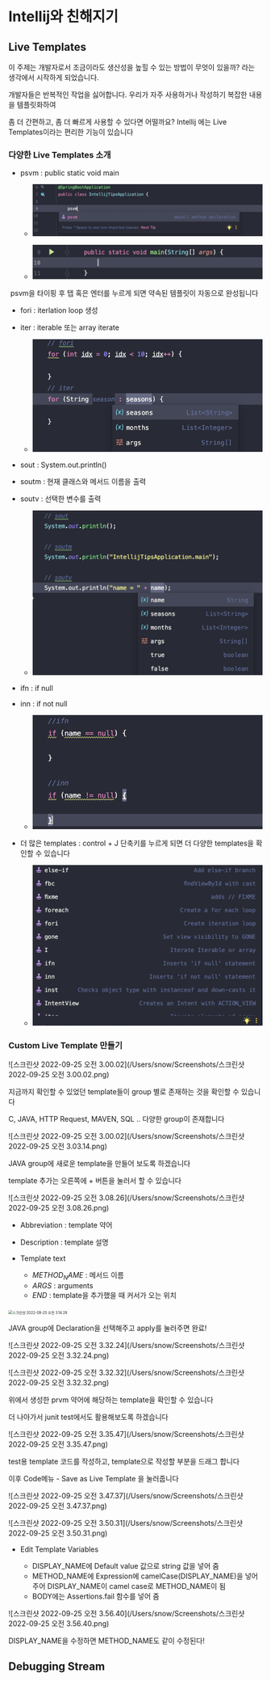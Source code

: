 # Intellij와 친해지기



## Live Templates

이 주제는 개발자로서 조금이라도 생산성을 높힐 수 있는 방법이 무엇이 있을까? 라는 생각에서 시작하게 되었습니다.

개발자들은 반복적인 작업을 싫어합니다. 우리가 자주 사용하거나 작성하기 복잡한 내용을 템플릿화하여

좀 더 간편하고, 좀 더 빠르게 사용할 수 있다면 어떨까요? Intellij 에는  Live Templates이라는 편리한 기능이 있습니다



### 다양한 Live Templates 소개

- psvm : public static void main

  - ![스크린샷 2022-09-25 오전 2.13.44](Images/psvf.png)

  - ![psvf2](Images/psvf2.png)

​				psvm을 타이핑 후 탭 혹은 엔터를 누르게 되면 약속된 템플릿이 자동으로 완성됩니다



- fori : iterlation loop 생성
- iter : iterable 또는 array iterate
  - ![fori_iter](Images/fori_iter.png)




- sout : System.out.println()
- soutm : 현재 클래스와 메서드 이름을 출력
- soutv : 선택한 변수를 출력
  - ![sout_soutm_soutv](Images/sout_soutm_soutv.png)





- ifn : if null
- inn : if not null
  - ![ifn_inn](Images/ifn_inn.png)




- 더 많은 templates : control + J 단축키를 누르게 되면 더 다양한 templates을 확인할 수 있습니다
  - ![control_j](Images/control_j.png)





### Custom Live Template 만들기

![스크린샷 2022-09-25 오전 3.00.02](/Users/snow/Screenshots/스크린샷 2022-09-25 오전 3.00.02.png)

지금까지 확인할 수 있었던 template들이 group 별로 존재하는 것을 확인할 수 있습니다

C, JAVA, HTTP Request, MAVEN, SQL .. 다양한 group이 존재합니다



![스크린샷 2022-09-25 오전 3.00.02](/Users/snow/Screenshots/스크린샷 2022-09-25 오전 3.03.14.png)

JAVA  group에 새로운 template을 만들어 보도록 하겠습니다

template 추가는 오른쪽에 + 버튼을 눌러서 할 수 있습니다



![스크린샷 2022-09-25 오전 3.08.26](/Users/snow/Screenshots/스크린샷 2022-09-25 오전 3.08.26.png)

- Abbreviation :  template 약어

- Description : template 설명

- Template text

  - $METHOD_NAME$ : 메서드 이름
  - $ARGS$ : arguments
  - $END$ : template을 추가했을 때 커서가 오는 위치

  

<img src="/Users/snow/Screenshots/스크린샷 2022-09-25 오전 3.14.28.png" alt="스크린샷 2022-09-25 오전 3.14.28" style="zoom:50%;" />

JAVA group에 Declaration을 선택해주고 apply를 눌러주면 완료!



![스크린샷 2022-09-25 오전 3.32.24](/Users/snow/Screenshots/스크린샷 2022-09-25 오전 3.32.24.png)

![스크린샷 2022-09-25 오전 3.32.32](/Users/snow/Screenshots/스크린샷 2022-09-25 오전 3.32.32.png)

위에서 생성한 prvm 약어에 해당하는 template을 확인할 수 있습니다



더 나아가서 junit test에서도 활용해보도록 하겠습니다

![스크린샷 2022-09-25 오전 3.35.47](/Users/snow/Screenshots/스크린샷 2022-09-25 오전 3.35.47.png)

test용 template 코드를 작성하고, template으로 작성할 부분을 드래그 합니다

이후 Code메뉴 - Save as Live Template 을 눌러줍니다

![스크린샷 2022-09-25 오전 3.47.37](/Users/snow/Screenshots/스크린샷 2022-09-25 오전 3.47.37.png)

![스크린샷 2022-09-25 오전 3.50.31](/Users/snow/Screenshots/스크린샷 2022-09-25 오전 3.50.31.png)

- Edit Template Variables

  -  DISPLAY_NAME에  Default value 값으로 string  값을 넣어 줌
  - METHOD_NAME에 Expression에 camelCase(DISPLAY_NAME)을 넣어주어
    DISPLAY_NAME이 camel case로 METHOD_NAME이 됨
  - BODY에는 Assertions.fail 함수를 넣어 줌

  

![스크린샷 2022-09-25 오전 3.56.40](/Users/snow/Screenshots/스크린샷 2022-09-25 오전 3.56.40.png)

DISPLAY_NAME을 수정하면 METHOD_NAME도 같이 수정된다!





## Debugging Stream

